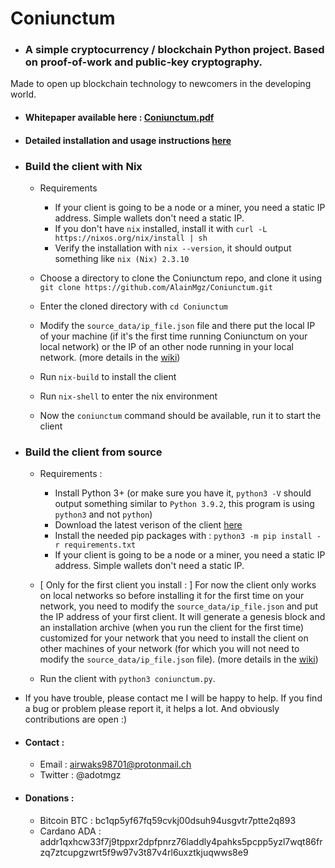 
# Coniunctum
- ### A simple cryptocurrency / blockchain Python project. Based on proof-of-work and public-key cryptography.
Made to open up blockchain technology to newcomers in the developing world.

- #### Whitepaper available here : [Coniunctum.pdf](https://alainmgz.github.io/Coniunctum/Coniunctum.pdf)
- #### Detailed installation and usage instructions [here](https://github.com/AlainMgz/Coniunctum/wiki)
 - ### Build the client with Nix
   - Requirements
     - If your client is going to be a node or a miner, you need a static IP address. Simple wallets don't need a static IP. 
     - If you don't have `nix` installed, install it with `curl -L https://nixos.org/nix/install | sh`
     - Verify the installation with `nix --version`, it should output something like `nix (Nix) 2.3.10`

   - Choose a directory to clone the Coniunctum repo, and clone it using `git clone https://github.com/AlainMgz/Coniunctum.git`
   - Enter the cloned directory with `cd Coniunctum`
   - Modify the `source_data/ip_file.json` file and there put the local IP of your machine (if it's the first time running Coniunctum on your local network) or the IP of an other node running in your local network. (more details in the [wiki](https://github.com/AlainMgz/Coniunctum/wiki))
   - Run `nix-build` to install the client
   - Run `nix-shell` to enter the nix environment
   - Now the `coniunctum` command should be available, run it to start the client

 - ### Build the client from source
   - Requirements : 
     - Install Python 3+ (or make sure you have it, `python3 -V` should output something similar to `Python 3.9.2`, this program is using `python3` and not `python`)
     - Download the latest verison of the client [here](https://github.com/AlainMgz/Coniunctum/releases) 
     - Install the needed pip packages with : `python3 -m pip install -r requirements.txt`
     - If your client is going to be a node or a miner, you need a static IP address. Simple wallets don't need a static IP.
  
   - [ Only for the first client you install : ] For now the client only works on local networks so before installing it for the first time on your network, you need to modify the `source_data/ip_file.json` and put the IP address of your first client. It will generate a genesis block and an installation archive (when you run the client for the first time) customized for your network that you need to install the client on other machines of your network (for which you will not need to modify the `source_data/ip_file.json` file). (more details in the [wiki](https://github.com/AlainMgz/Coniunctum/wiki))
   - Run the client with `python3 coniunctum.py`.
 - If you have trouble, please contact me I will be happy to help. If you find a bug or problem please report it, it helps a lot. And obviously contributions are open :)
- #### Contact : 
  - Email : airwaks98701@protonmail.ch
  - Twitter : @adotmgz

- #### Donations : 
  
  - Bitcoin BTC : bc1qp5yf67fq59cvkj00dsuh94usgvtr7ptte2q893
  - Cardano ADA : addr1qxhcw33f7j9tppxr2dpfpnrz76laddly4pahks5pcpp5yzl7wqt86frzq7ztcupgzwrt5f9w97v3t87v4rl6uxztkjuqwws8e9


                          


